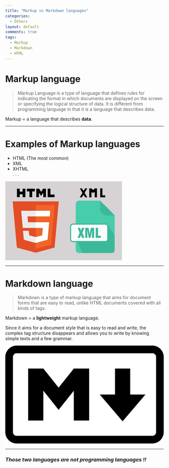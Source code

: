 ```yaml
---
title: "Markup vs Markdown languages"
categories:
  - Others
layout: default
comments: true
tags:
  - Markup
  - Markdown
  - HTML
---
```



# Markup language
 >Markup Language is a type of language that defines rules for indicating the format in which documents are displayed on the screen or specifying the logical structure of data. It is different from programming language in that it is a language that describes data.

 Markup = a language that describes **data**.

___


# Examples of Markup languages
- HTML (The most common)
- XML
- XHTML  
   .
   .
   .

![Image Markup language](/assets/htmlAndXml.jpg)

___

# Markdown language
 >Markdown is a type of markup language that aims for document forms that are easy to read, unlike HTML documents covered with all kinds of tags.

 Markdown = a **lightweight** markup language.

 Since it aims for a document style that is easy to read and write, the complex tag structure disappears and allows you to write by knowing simple texts and a few grammar.

![Image Markup language](/assets/markdownLogo.jpg)

___

### *Those two languages are not programming languages !!*